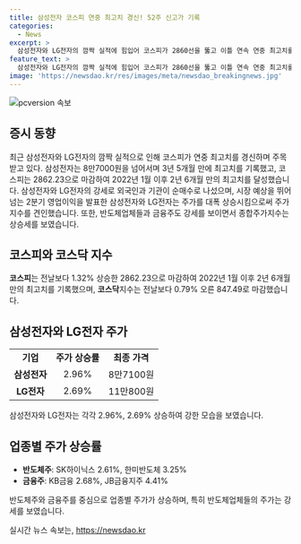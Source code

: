 ```yaml
---
title: 삼성전자 코스피 연중 최고치 경신! 52주 신고가 기록
categories:
  - News
excerpt: >
  삼성전자와 LG전자의 깜짝 실적에 힘입어 코스피가 2860선을 뚫고 이틀 연속 연중 최고치를 기록했다. 외국인과 기관의 순매수로 5일 코스피는 1.32% 오른 2862.23으로 마감했고, 역대 최고 2분기 실적을 발표한 삼성전자와 LG전자의 주가도 상승세를 보였다. 반도체주와 밸류업 관련 주도 강세를 보였으며, 코스닥지수도 상승 마감했다.
feature_text: >
  삼성전자와 LG전자의 깜짝 실적에 힘입어 코스피가 2860선을 뚫고 이틀 연속 연중 최고치를 기록했다. 외국인과 기관의 순매수로 5일 코스피는 1.32% 오른 2862.23으로 마감했고, 역대 최고 2분기 실적을 발표한 삼성전자와 LG전자의 주가도 상승세를 보였다. 반도체주와 밸류업 관련 주도 강세를 보였으며, 코스닥지수도 상승 마감했다.
image: 'https://newsdao.kr/res/images/meta/newsdao_breakingnews.jpg'
---
```


<p><img src="https://newsdao.kr/res/images/meta/newsdao_breakingnews.jpg" alt="pcversion 속보" /></p>

<h2 data-ke-size="size26">증시 동향</h2>

<p data-ke-size="size16">최근 삼성전자와 LG전자의 깜짝 실적으로 인해 코스피가 연중 최고치를 경신하며 주목받고 있다. 삼성전자는 8만7000원을 넘어서며 3년 5개월 만에 최고치를 기록했고, 코스피는 2862.23으로 마감하여 2022년 1월 이후 2년 6개월 만의 최고치를 달성했습니다. 삼성전자와 LG전자의 강세로 외국인과 기관이 순매수로 나섰으며, 시장 예상을 뛰어넘는 2분기 영업이익을 발표한 삼성전자와 LG전자는 주가를 대폭 상승시킴으로써 주가지수를 견인했습니다. 또한, 반도체업체들과 금융주도 강세를 보이면서 종합주가지수는 상승세를 보였습니다.</p>

<h2 data-ke-size="size26">코스피와 코스닥 지수</h2>

<p data-ke-size="size16"><b>코스피</b>는 전날보다 1.32% 상승한 2862.23으로 마감하여 2022년 1월 이후 2년 6개월 만의 최고치를 기록했으며, <b>코스닥</b>지수는 전날보다 0.79% 오른 847.49로 마감했습니다.</p>

<h2 data-ke-size="size26">삼성전자와 LG전자 주가</h2>

<table>
    <tr>
        <td style="text-align: center; height: 17px;"><b>기업</b></td>
        <td style="text-align: center; height: 17px;"><b>주가 상승률</b></td>
        <td style="text-align: center; height: 17px;"><b>최종 가격</b></td>
    </tr>
    <tr>
        <td style="text-align: center; height: 17px;"><b>삼성전자</b></td>
        <td style="text-align: center; height: 17px;">2.96%</td>
        <td style="text-align: center; height: 17px;">8만7100원</td>
    </tr>
    <tr>
        <td style="text-align: center; height: 17px;"><b>LG전자</b></td>
        <td style="text-align: center; height: 17px;">2.69%</td>
        <td style="text-align: center; height: 17px;">11만800원</td>
    </tr>
</table>

<p data-ke-size="size16">삼성전자와 LG전자는 각각 2.96%, 2.69% 상승하여 강한 모습을 보였습니다.</p>

<h2 data-ke-size="size26">업종별 주가 상승률</h2>

<ul>
    <li><b>반도체주</b>: SK하이닉스 2.61%, 한미반도체 3.25%</li>
    <li><b>금융주</b>: KB금융 2.68%, JB금융지주 4.41%</li>
</ul>

<p data-ke-size="size16">반도체주와 금융주를 중심으로 업종별 주가가 상승하며, 특히 반도체업체들의 주가는 강세를 보였습니다.</p>
실시간 뉴스 속보는, <a href="https://newsdao.kr" rel="dofollow">https://newsdao.kr</a>



